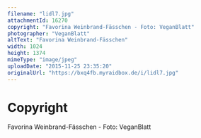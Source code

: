 ```yaml
---
filename: "lidl7.jpg"
attachmentId: 16270
copyright: "Favorina Weinbrand-Fässchen - Foto: VeganBlatt"
photographer: "VeganBlatt"
altText: "Favorina Weinbrand-Fässchen"
width: 1024
height: 1374
mimeType: "image/jpeg"
uploadDate: "2015-11-25 23:35:20"
originalUrl: "https://bxq4fb.myraidbox.de/i/lidl7.jpg"
---
```


# Copyright

Favorina Weinbrand-Fässchen - Foto: VeganBlatt
